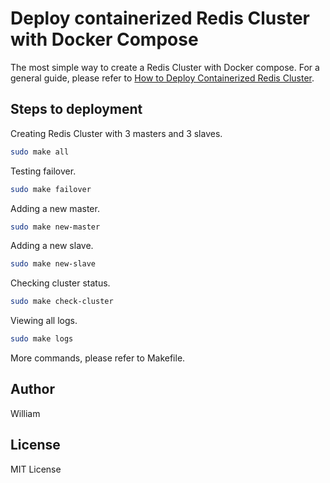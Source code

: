 <!--
 Copyright (c) 2020 William

 This software is released under the MIT License.
 https://opensource.org/licenses/MIT
-->

# Deploy containerized Redis Cluster with Docker Compose

The most simple way to create a Redis Cluster with Docker compose. For a general guide, please refer to [How to Deploy Containerized Redis Cluster](https://williamlsh.github.io/posts/how-to-deploy-containerized-redis-cluster/).

## Steps to deployment

Creating Redis Cluster with 3 masters and 3 slaves.

```bash
sudo make all
```

Testing failover.

```bash
sudo make failover
```

Adding a new master.

```bash
sudo make new-master
```

Adding a new slave.

```bash
sudo make new-slave
```

Checking cluster status.

```bash
sudo make check-cluster
```

Viewing all logs.

```bash
sudo make logs
```

More commands, please refer to Makefile.

## Author

William

## License

MIT License
